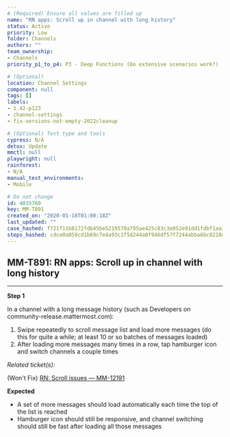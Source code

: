 ```yaml
---
# (Required) Ensure all values are filled up
name: "RN apps: Scroll up in channel with long history"
status: Active
priority: Low
folder: Channels
authors: ""
team_ownership: 
- Channels
priority_p1_to_p4: P3 - Deep Functions (Do extensive scenarios work?)

# (Optional)
location: Channel Settings
component: null
tags: []
labels: 
- 1.42-p123
- channel-settings
- fix-versions-not-empty-2022cleanup

# (Optional) Test type and tools
cypress: N/A
detox: Update
mmctl: null
playwright: null
rainforest: 
- N/A
manual_test_environments: 
- Mobile

# Do not change
id: 4035760
key: MM-T891
created_on: "2020-01-18T01:00:18Z"
last_updated: ""
case_hashed: f721f11b8172fdb45be5219570a795ae425c83c3e052e91dd1fdbf1aa3e900773c35f3a8d9448e38140ee79c7b862617
steps_hashed: cdce0a059cd1b69c7e4a93c1f5d244a0f946df57f7244abba6bc0210d4fe3b4bf4cc1dd0479299e6737971f9ae68fb89
---
```


<!-- (Auto-generated) Based on frontmatter's "key" and "name" -->

## MM-T891: RN apps: Scroll up in channel with long history

---

**Step 1**

In a channel with a long message history (such as Developers on community-release.mattermost.com):

1. Swipe repeatedly to scroll message list and load more messages (do this for quite a while; at least 10 or so batches of messages loaded)
2. After loading more messages many times in a row, tap hamburger icon and switch channels a couple times

_Related ticket(s):_

(Won't Fix) [RN: Scroll issues — MM-12191](https://mattermost.atlassian.net/browse/MM-12191)

**Expected**

- A set of more messages should load automatically each time the top of the list is reached
- Hamburger icon should still be responsive, and channel switching should still be fast after loading all those messages
